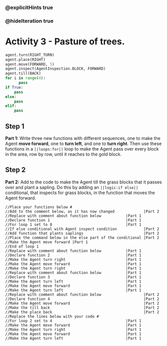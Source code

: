 ### @explicitHints true
### @hideIteration true 
# Activity 3 - Pasture of trees. 

```python
agent.turn(RIGHT_TURN)
agent.place(RIGHT)
agent.move(FORWARD, 5)
agent.inspect(AgentInspection.BLOCK, FORWARD) 
agent.till(BACK)
for i in range(4):
      pass
if True: 
    pass
else: 
    pass
elif:
    pass
```

## Step 1
**Part 1:** Write three new functions with different sequences, one to make the Agent **move forward**, one to **turn left**, and one to **turn right**. 
Then use these functions in a `||loops:for||` loop to make the Agent pass over every block in the area, row by row, until it reaches to the gold block.

## Step 2 
**Part 2:** Add to the code to make the Agent till the grass blocks that it passes over and plant a sapling.
Do this by adding an `||logic:if else||` conditional, that inspects for grass blocks, in the function that moves the Agent forward. 

```template
//Place your functions below #  
//Add to the comment below, as it has now changed             |Part 2
//Replace with comment about function below           |Part 1    
//Declare function 1                                  |Part 1
//For loop 1 set to 8                                 |Part 1
//If else conditional with Agent inspect condition            |Part 2
//Add function that plants saplings                           |Part 2
//Place the command below in the else part of the conditional |Part 2
//Make the Agent move forward |Part 1
//End of loop 1
//Replace with comment about function below           |Part 1    
//Declare function 2                                  |Part 1
//Make the Agent turn right                           |Part 1
//Make the Agent move forward                         |Part 1
//Make the Agent turn right                           |Part 1
//Replace with comment about function below           |Part 1    
//Declare function 3                                  |Part 1
//Make the Agent turn left                            |Part 1
//Make the Agent move forward                         |Part 1
//Make the Agent turn left                            |Part 1
//Replace with comment about function below                   |Part 2 
//Declare function 4                                          |Part 2
//Make the Agent move forward                                 |Part 2
//Make the till back                                          |Part 2
//Make the place back                                         |Part 2
//Replace the lines below with your code #
//For loop 2 set to 4                                 |Part 1
//Make the Agent move forward                         |Part 1
//Make the Agent turn right                           |Part 1
//Make the Agent move forward                         |Part 1
//Make the Agent turn left                            |Part 1                       
```
